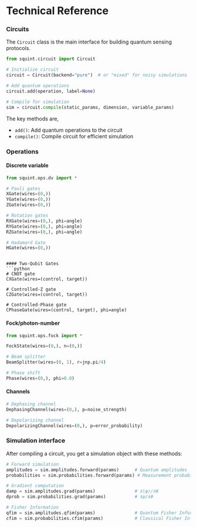 
# Technical Reference

### Circuits

The `Circuit` class is the main interface for building quantum sensing protocols.

```python
from squint.circuit import Circuit

# Initialize circuit
circuit = Circuit(backend="pure")  # or "mixed" for noisy simulations

# Add quantum operations
circuit.add(operation, label=None)

# Compile for simulation
sim = circuit.compile(static_params, dimension, variable_params)
```

The key methods are,

- `add()`: Add quantum operations to the circuit
- `compile()`: Compile circuit for efficient simulation

### Operations

#### Discrete variable
```python
from squint.ops.dv import *

# Pauli gates
XGate(wires=(0,))
YGate(wires=(0,))  
ZGate(wires=(0,))

# Rotation gates
RXGate(wires=(0,), phi=angle)
RYGate(wires=(0,), phi=angle)
RZGate(wires=(0,), phi=angle)

# Hadamard Gate
HGate(wires=(0,))

```

```

#### Two-Qubit Gates
```python
# CNOT gate
CXGate(wires=(control, target))

# Controlled-Z gate
CZGate(wires=(control, target))

# Controlled-Phase gate
CPhaseGate(wires=(control, target), phi=angle)
```

#### Fock/photon-number
```python
from squint.ops.fock import *

FockState(wires=(0,), n=(0,))

# Beam splitter
BeamSplitter(wires=(0, 1), r=jnp.pi/4)

# Phase shift
Phase(wires=(0,), phi=0.0)
```

#### Channels
```python
# Dephasing channel
DephasingChannel(wires=(0,), p=noise_strength)

# Depolarizing channel
DepolarizingChannel(wires=(0,), p=error_probability)
```

### Simulation interface

After compiling a circuit, you get a simulation object with these methods:

```python
# Forward simulation
amplitudes = sim.amplitudes.forward(params)      # Quantum amplitudes
probabilities = sim.probabilities.forward(params) # Measurement probabilities

# Gradient computation
damp = sim.amplitudes.grad(params)               # ∂|ψ⟩/∂θ  
dprob = sim.probabilities.grad(params)           # ∂p/∂θ

# Fisher Information
qfim = sim.amplitudes.qfim(params)               # Quantum Fisher Information Matrix
cfim = sim.probabilities.cfim(params)            # Classical Fisher Information Matrix

```
